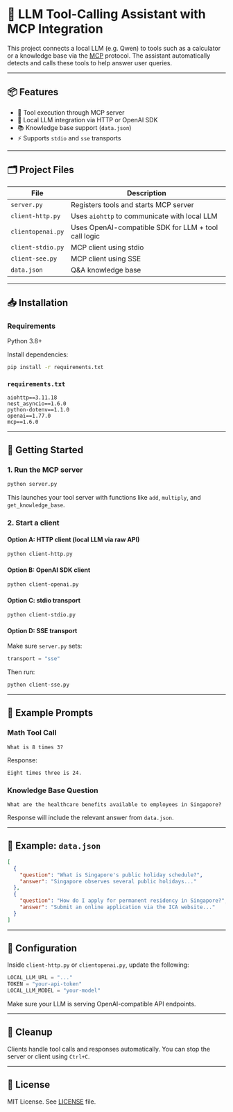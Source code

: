 # 🧠 LLM Tool-Calling Assistant with MCP Integration

This project connects a local LLM (e.g. Qwen) to tools such as a calculator or a knowledge base via the [MCP](https://github.com/OpenBioLink/mcp) protocol. The assistant automatically detects and calls these tools to help answer user queries.

---

## 📦 Features

- 🔧 Tool execution through MCP server  
- 🧠 Local LLM integration via HTTP or OpenAI SDK  
- 📚 Knowledge base support (`data.json`)  
- ⚡ Supports `stdio` and `sse` transports  

---

## 🗂 Project Files

| File              | Description                                                |
|-------------------|------------------------------------------------------------|
| `server.py`       | Registers tools and starts MCP server                      |
| `client-http.py`  | Uses `aiohttp` to communicate with local LLM               |
| `clientopenai.py` | Uses OpenAI-compatible SDK for LLM + tool call logic       |
| `client-stdio.py` | MCP client using stdio                                     |
| `client-see.py`   | MCP client using SSE                                       |
| `data.json`       | Q&A knowledge base                                         |

---

## 📥 Installation

### Requirements

Python 3.8+

Install dependencies:

```bash
pip install -r requirements.txt
```

### `requirements.txt`

```
aiohttp==3.11.18
nest_asyncio==1.6.0
python-dotenv==1.1.0
openai==1.77.0
mcp==1.6.0
```

---

## 🚀 Getting Started

### 1. Run the MCP server

```bash
python server.py
```

This launches your tool server with functions like `add`, `multiply`, and `get_knowledge_base`.

### 2. Start a client

#### Option A: HTTP client (local LLM via raw API)

```bash
python client-http.py
```

#### Option B: OpenAI SDK client

```bash
python client-openai.py
```

#### Option C: stdio transport

```bash
python client-stdio.py
```

#### Option D: SSE transport

Make sure `server.py` sets:

```python
transport = "sse"
```

Then run:

```bash
python client-sse.py
```

---

## 💬 Example Prompts

### Math Tool Call

```
What is 8 times 3?
```

Response:

```
Eight times three is 24.
```

### Knowledge Base Question

```
What are the healthcare benefits available to employees in Singapore?
```

Response will include the relevant answer from `data.json`.

---

## 📁 Example: `data.json`

```json
[
  {
    "question": "What is Singapore's public holiday schedule?",
    "answer": "Singapore observes several public holidays..."
  },
  {
    "question": "How do I apply for permanent residency in Singapore?",
    "answer": "Submit an online application via the ICA website..."
  }
]
```

---

## 🔧 Configuration

Inside `client-http.py` or `clientopenai.py`, update the following:

```python
LOCAL_LLM_URL = "..."
TOKEN = "your-api-token"
LOCAL_LLM_MODEL = "your-model"
```

Make sure your LLM is serving OpenAI-compatible API endpoints.

---

## 🧹 Cleanup

Clients handle tool calls and responses automatically. You can stop the server or client using `Ctrl+C`.

---

## 🪪 License

MIT License. See [LICENSE](LICENSE) file.
